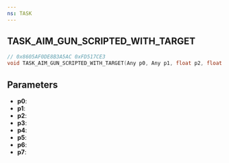 ```yaml
---
ns: TASK
---
```

## TASK_AIM_GUN_SCRIPTED_WITH_TARGET

```c
// 0x8605AF0DE8B3A5AC 0xFD517CE3
void TASK_AIM_GUN_SCRIPTED_WITH_TARGET(Any p0, Any p1, float p2, float p3, float p4, Any p5, BOOL p6, BOOL p7);
```


## Parameters
* **p0**: 
* **p1**: 
* **p2**: 
* **p3**: 
* **p4**: 
* **p5**: 
* **p6**: 
* **p7**: 

